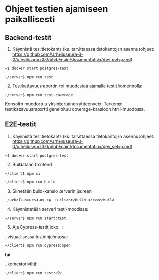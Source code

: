 # Ohjeet testien ajamiseen paikallisesti

## Backend-testit

1. Käynnistä testitietokanta (ks. tarvittaessa tietokantojen asennusohjeet: https://github.com/Urheiluseura-3-0/urheiluseura3.0/blob/main/documentation/dev_setup.md)

```shell
~$ docker start postgres-test
```


```shell
~/server$ npm run test
```

2. Testikattavuusraportin voi muodostaa ajamalla testit komennolla:
```shell
~/server$ npm run test-coverage
```
Konsoliin muodostuu yksinkertainen yhteenveto. Tarkempi testikattavuusraportti generoituu coverage-kansioon html-muodossa.

## E2E-testit

1. Käynnistä testitietokanta (ks. tarvittaessa tietokantojen asennusohjeet: https://github.com/Urheiluseura-3-0/urheiluseura3.0/blob/main/documentation/dev_setup.md)

```shell
~$ docker start postgres-test
```


2. Buildataan frontend

```shell
~/client$ npm ci
```

```shell
~/client$ npm run build
```


3. Siirretään build-kansio serverin juureen

```shell
~/urheiluseura3.0$ cp -R client/build server/build
```


4. Käynnistetään serveri testi-moodissa:

```shell
~/server$ npm run start:test
```


5. Aja Cypress-testit joko...:

..visuaalisessa testiohjelmassa:

```shell
~/client$ npm run cypress:open
```

**tai**

..komentoriviltä:

```shell
~/client$ npm run test:e2e
```

